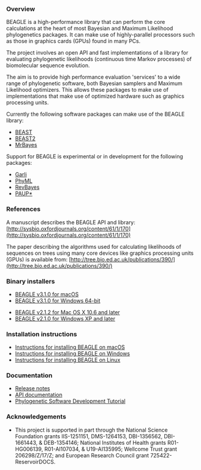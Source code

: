 ### Overview

BEAGLE is a high-performance library that can perform the core calculations at the heart of most Bayesian and Maximum Likelihood phylogenetics packages. It can make use of highly-parallel processors such as those in graphics cards (GPUs) found in many PCs.

The project involves an open API and fast implementations of a library for evaluating phylogenetic likelihoods (continuous time Markov processes) of biomolecular sequence evolution.

The aim is to provide high performance evaluation 'services' to a wide range of phylogenetic software, both Bayesian samplers and Maximum Likelihood optimizers. This allows these packages to make use of implementations that make use of optimized hardware such as graphics processing units.

Currently the following software packages can make use of the BEAGLE library:

* [BEAST](http://beast.community/)
* [BEAST2](http://beast2.org/)
* [MrBayes](https://github.com/NBISweden/MrBayes)

Support for BEAGLE is experimental or in development for the following packages:

* [Garli](https://molevol.mbl.edu/index.php/Garli_wiki)
* [PhyML](http://www.atgc-montpellier.fr/phyml/)
* [RevBayes](https://revbayes.github.io)
* [PAUP*](https://paup.phylosolutions.com)

### References

A manuscript describes the BEAGLE API and library:  [http://sysbio.oxfordjournals.org/content/61/1/170](http://sysbio.oxfordjournals.org/content/61/1/170)

The paper describing the algorithms used for calculating likelihoods of sequences on trees using many core devices like graphics processing units (GPUs) is available from:  [http://tree.bio.ed.ac.uk/publications/390/](http://tree.bio.ed.ac.uk/publications/390/)

### Binary installers

* [BEAGLE v3.1.0 for macOS](https://github.com/beagle-dev/beagle-lib/releases/download/v3.1.0/BEAGLE.v3.1.0.pkg)
* [BEAGLE v3.1.0 for Windows 64-bit](https://github.com/beagle-dev/beagle-lib/releases/download/v3.1.0/BEAGLE.v3.1.0.msi)

- [BEAGLE v2.1.2 for Mac OS X 10.6 and later](https://www.dropbox.com/s/11kgt2jlq3lzln3/BEAGLE-2.1.2.pkg)
- [BEAGLE v2.1.0 for Windows XP and later](https://www.dropbox.com/s/61z48jvruzkwkku/BEAGLE-2.1.msi)

### Installation instructions

* [Instructions for installing BEAGLE on macOS](https://github.com/beagle-dev/beagle-lib/wiki/MacInstallInstructions)
* [Instructions for installing BEAGLE on Windows](https://github.com/beagle-dev/beagle-lib/wiki/WindowsInstallInstructions)
* [Instructions for installing BEAGLE on Linux](https://github.com/beagle-dev/beagle-lib/wiki/LinuxInstallInstructions) 

### Documentation

* [Release notes](https://github.com/beagle-dev/beagle-lib/wiki/ReleaseNotes)
* [API documentation](https://beagle-dev.github.io/html/beagle_8h.html)
* [Phylogenetic Software Development Tutorial](https://phylogeny.uconn.edu/tutorial-v2/)

### Acknowledgements

* This project is supported in part through the National Science Foundation grants IIS-1251151, DMS-1264153, DBI-1356562, DBI-1661443, & DEB-1354146; National Institutes of Health grants R01-HG006139, R01-AI107034, & U19-AI135995; Wellcome Trust grant 206298/Z/17/Z; and European Research Council grant 725422-ReservoirDOCS.
